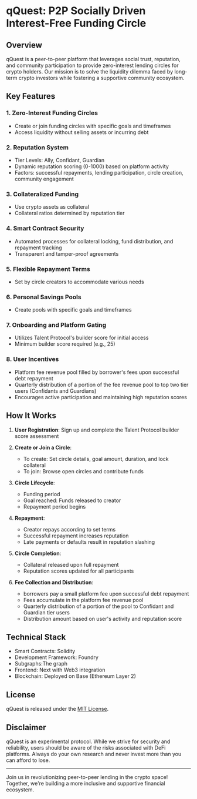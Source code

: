 # qQuest: P2P Socially Driven Interest-Free Funding Circle

## Overview

qQuest is a peer-to-peer platform that leverages social trust, reputation, and community participation to provide zero-interest lending circles for crypto holders. Our mission is to solve the liquidity dilemma faced by long-term crypto investors while fostering a supportive community ecosystem.

## Key Features

### 1. Zero-Interest Funding Circles

- Create or join funding circles with specific goals and timeframes
- Access liquidity without selling assets or incurring debt

### 2. Reputation System

- Tier Levels: Ally, Confidant, Guardian
- Dynamic reputation scoring (0-1000) based on platform activity
- Factors: successful repayments, lending participation, circle creation, community engagement

### 3. Collateralized Funding

- Use crypto assets as collateral
- Collateral ratios determined by reputation tier

### 4. Smart Contract Security

- Automated processes for collateral locking, fund distribution, and repayment tracking
- Transparent and tamper-proof agreements

### 5. Flexible Repayment Terms

- Set by circle creators to accommodate various needs

### 6. Personal Savings Pools

- Create pools with specific goals and timeframes

### 7. Onboarding and Platform Gating

- Utilizes Talent Protocol's builder score for initial access
- Minimum builder score required (e.g., 25)

### 8. User Incentives

- Platform fee revenue pool filled by borrower's fees upon successful debt repayment
- Quarterly distribution of a portion of the fee revenue pool to top two tier users (Confidants and Guardians)
- Encourages active participation and maintaining high reputation scores

## How It Works

1. **User Registration**: Sign up and complete the Talent Protocol builder score assessment
2. **Create or Join a Circle**:
   - To create: Set circle details, goal amount, duration, and lock collateral
   - To join: Browse open circles and contribute funds
3. **Circle Lifecycle**:
   - Funding period
   - Goal reached: Funds released to creator
   - Repayment period begins
4. **Repayment**:
   - Creator repays according to set terms
   - Successful repayment increases reputation
   - Late payments or defaults result in reputation slashing
5. **Circle Completion**:

   - Collateral released upon full repayment
   - Reputation scores updated for all participants

6. **Fee Collection and Distribution**:

   - borrowers pay a small platform fee upon successful debt repayment
   - Fees accumulate in the platform fee revenue pool
   - Quarterly distribution of a portion of the pool to Confidant and Guardian tier users
   - Distribution amount based on user's activity and reputation score

## Technical Stack

- Smart Contracts: Solidity
- Development Framework: Foundry
- Subgraphs:The graph
- Frontend: Next with Web3 integration
- Blockchain: Deployed on Base (Ethereum Layer 2)

## License

qQuest is released under the [MIT License](LICENSE).

## Disclaimer

qQuest is an experimental protocol. While we strive for security and reliability, users should be aware of the risks associated with DeFi platforms. Always do your own research and never invest more than you can afford to lose.

---

Join us in revolutionizing peer-to-peer lending in the crypto space! Together, we're building a more inclusive and supportive financial ecosystem.

